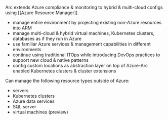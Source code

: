 Arc extends Azure compliance & monitoring to hybrid & multi-cloud configs using [[Azure Resource Manager]].
- manage entire environment by projecting existing non-Azure resources into ARM
- manage multi-cloud & hybrid virtual machines, Kubernetes clusters, databases as if they run in Azure
- use familiar Azure services & management capabilities in different environments
- continue using traditional ITOps while introducing DevOps practices to support new cloud & native patterns
- config custom locations as abstraction layer on top of Azure-Arc enabled Kubernetes clusters & cluster extensions

Can manage the following resource types outside of Azure:
- servers
- Kubernetes clusters
- Azure data services
- SQL server
- virtual machines (preview)